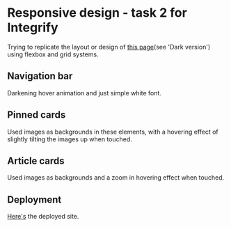 # Responsive design - task 2 for Integrify

Trying to replicate the layout or design of [this page](https://preview.themeforest.net/item/maido-multipurpose-ghost-blog-theme/full_screen_preview/24837109?_ga=2.259990478.570486835.1654146705-2133876429.1654146705)(see 'Dark version') using flexbox and grid systems.

## Navigation bar

Darkening hover animation and just simple white font.

## Pinned cards

Used images as backgrounds in these elements, with a hovering effect of slightly tilting the images up when touched.

## Article cards

Used images as backgrounds and a zoom in hovering effect when touched.

## Deployment

[Here's](https://preview.themeforest.net/item/maido-multipurpose-ghost-blog-theme/full_screen_preview/24837109?_ga=2.259990478.570486835.1654146705-2133876429.1654146705) the deployed site.